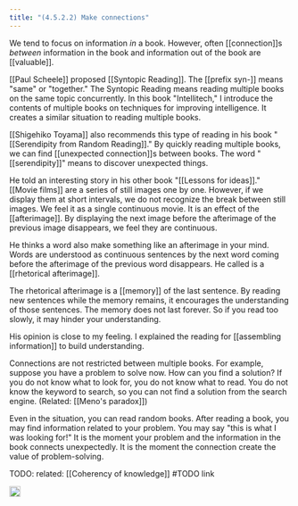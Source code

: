 ```yaml
---
title: "(4.5.2.2) Make connections"
---
```


We tend to focus on information *in* a book. However, often [[connection]]s *between* information in the book and information out of the book are [[valuable]].

[[Paul Scheele]] proposed [[Syntopic Reading]]. The [[prefix syn-]] means "same" or "together." The Syntopic Reading means reading multiple books on the same topic concurrently. In this book "Intellitech," I introduce the contents of multiple books on techniques for improving intelligence. It creates a similar situation to reading multiple books.

[[Shigehiko Toyama]] also recommends this type of reading in his book "[[Serendipity from Random Reading]]." By quickly reading multiple books, we can find [[unexpected connection]]s between books. The word "[[serendipity]]" means to discover unexpected things.

He told an interesting story in his other book "[[Lessons for ideas]]." [[Movie films]] are a series of still images one by one. However, if we display them at short intervals, we do not recognize the break between still images. We feel it as a single continuous movie.  It is an effect of the [[afterimage]]. By displaying the next image before the afterimage of the previous image disappears, we feel they are continuous.

He thinks a word also make something like an afterimage in your mind. Words are understood as continuous sentences by the next word coming before the afterimage of the previous word disappears. He called is a [[rhetorical afterimage]].

The rhetorical afterimage is a [[memory]] of the last sentence. By reading new sentences while the memory remains, it encourages the understanding of those sentences. The memory does not last forever. So if you read too slowly, it may hinder your understanding.

His opinion is close to my feeling. I explained the reading for [[assembling information]] to build understanding.

Connections are not restricted between multiple books. For example, suppose you have a problem to solve now. How can you find a solution? If you do not know what to look for, you do not know what to read. You do not know the keyword to search, so you can not find a solution from the search engine. (Related: [[Meno's paradox]])

Even in the situation, you can read random books. After reading a book, you may find information related to your problem. You may say "this is what I was looking for!" It is the moment your problem and the information in the book connects unexpectedly. It is the moment the connection create the value of problem-solving.

TODO: related: [[Coherency of knowledge]] #TODO link

<img src='https://scrapbox.io/api/pages/nishio-en/en/icon' alt='en.icon' height="19.5"/>